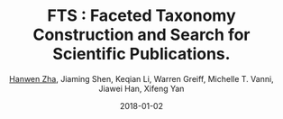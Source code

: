 ---
title: "FTS : Faceted Taxonomy Construction and Search for Scientific Publications."
collection: publications  
# permalink: /publication/2009-10-01-paper-title-number-1
# excerpt: 'This paper is about the number 1. The number 2 is left for future work.'
date: 2018-01-02
# venue: 'KDD 2018 (Demo  )'
# paperurl: 'http://academicpages.github.io/files/paper1.pdf'
# citation: 'Your Name, You. (2009). &quot;Paper Title Number 1.&quot; <i>Journal 1</i>. 1(1).'
author: <u>Hanwen Zha</u>, Jiaming Shen, Keqian Li, Warren Greiff, Michelle T. Vanni, Jiawei Han, Xifeng Yan
proceeding: Proceedings of KDD 2018, London, UK (Demo Paper) [pdf]
---